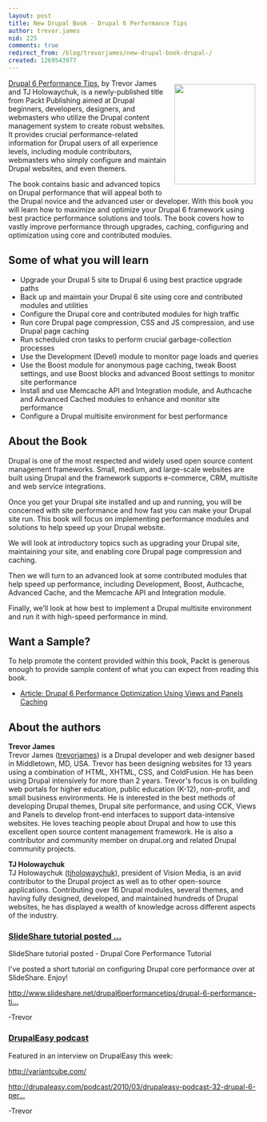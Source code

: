 ```yaml
---
layout: post
title: New Drupal Book - Drupal 6 Performance Tips
author: trevor.james
nid: 225
comments: true
redirect_from: /blog/trevorjames/new-drupal-book-drupal-/
created: 1269543977
---
```

<p>
	<a href="http://www.packtpub.com/drupal-6-performance-tips-to-maximize-and-optimize-your-framework/book" target="_blank"><img align="right" alt="" height="200" hspace="10" src="http://www.opensourcecatholic.com/sites/opensourcecatholic.com/files/user-uploads/trevor.james/Drupal-6-Performance-Tips.jpg" title="" vspace="10" width="162" /></a><a href="http://www.packtpub.com/drupal-6-performance-tips-to-maximize-and-optimize-your-framework/book">Drupal 6 Performance Tips</a>, by Trevor James and TJ Holowaychuk, is a newly-published title from Packt Publishing aimed at Drupal beginners, developers, designers, and webmasters who utilize the Drupal content management system to create robust websites. It provides crucial performance-related information for Drupal users of all experience levels, including module contributors, webmasters who simply configure and maintain Drupal websites, and even themers.</p>
<p>
	The book contains basic and advanced topics on Drupal performance that will appeal both to the Drupal novice and the advanced user or developer. With this book you will learn how to maximize and optimize your Drupal 6 framework using best practice performance solutions and tools. The book covers how to vastly improve performance through upgrades, caching, configuring and optimization using core and contributed modules.</p>
<h2>
	Some of what you will learn</h2>
<ul>
	<li>
		Upgrade your Drupal 5 site to Drupal 6 using best practice upgrade paths</li>
	<li>
		Back up and maintain your Drupal 6 site using core and contributed modules and utilities</li>
	<li>
		Configure the Drupal core and contributed modules for high traffic</li>
	<li>
		Run core Drupal page compression, CSS and JS compression, and use Drupal page caching</li>
	<li>
		Run scheduled cron tasks to perform crucial garbage-collection processes</li>
	<li>
		Use the Development (Devel) module to monitor page loads and queries</li>
	<li>
		Use the Boost module for anonymous page caching, tweak Boost settings, and use Boost blocks and advanced Boost settings to monitor site performance</li>
	<li>
		Install and use Memcache API and Integration module, and Authcache and Advanced Cached modules to enhance and monitor site performance</li>
	<li>
		Configure a Drupal multisite environment for best performance</li>
</ul>
<h2>
	About the Book</h2>
<p>
	Drupal is one of the most respected and widely used open source content management frameworks. Small, medium, and large-scale websites are built using Drupal and the framework supports e-commerce, CRM, multisite and web service integrations.</p>
<p>
	Once you get your Drupal site installed and up and running, you will be concerned with site performance and how fast you can make your Drupal site run. This book will focus on implementing performance modules and solutions to help speed up your Drupal website.</p>
<p>
	We will look at introductory topics such as upgrading your Drupal site, maintaining your site, and enabling core Drupal page compression and caching.</p>
<p>
	Then we will turn to an advanced look at some contributed modules that help speed up performance, including Development, Boost, Authcache, Advanced Cache, and the Memcache API and Integration module.</p>
<p>
	Finally, we&rsquo;ll look at how best to implement a Drupal multisite environment and run it with high-speed performance in mind.</p>
<h2>
	Want a Sample?</h2>
<p>
	To help promote the content provided within this book, Packt is generous enough to provide sample content of what you can expect from reading this book.</p>
<ul>
	<li>
		<a href="http://www.packtpub.com/article/drupal-6-performance-optimization-using-views-panels-caching">Article: Drupal 6 Performance Optimization Using Views and Panels Caching</a></li>
</ul>
<h2>
	About the authors</h2>
<p>
	<strong>Trevor James</strong><br />
	Trevor James (<a href="http://drupal.org/user/720820">trevorjames</a>) is a Drupal developer and web designer based in Middletown, MD, USA. Trevor has been designing websites for 13 years using a combination of HTML, XHTML, CSS, and ColdFusion. He has been using Drupal intensively for more than 2 years. Trevor&#39;s focus is on building web portals for higher education, public education (K-12), non-profit, and small business environments. He is interested in the best methods of developing Drupal themes, Drupal site performance, and using CCK, Views and Panels to develop front-end interfaces to support data-intensive websites. He loves teaching people about Drupal and how to use this excellent open source content management framework. He is also a contributor and community member on drupal.org and related Drupal community projects.</p>
<p>
	<strong>TJ Holowaychuk</strong><br />
	TJ Holowaychuk (<a href="http://drupal.org/user/78427">tjholowaychuk</a>), president of Vision Media, is an avid contributor to the Drupal project as well as to other open-source applications. Contributing over 16 Drupal modules, several themes, and having fully designed, developed, and maintained hundreds of Drupal websites, he has displayed a wealth of knowledge across different aspects of the industry.</p>
<h3 class="title">
	<a class="active" href="http://drupal.org/node/712514#comment-2696006" target="_blank">SlideShare tutorial posted ...</a></h3>
<div class="content">
	<p>
		SlideShare tutorial posted - Drupal Core Performance Tutorial</p>
	<p>
		I&#39;ve posted a short tutorial on configuring Drupal core performance over at SlideShare. Enjoy!</p>
	<p>
		<a href="http://www.slideshare.net/drupal6performancetips/drupal-6-performance-tips-core-drupal-performance-tutorial" rel="nofollow" target="_blank" title="http://www.slideshare.net/drupal6performancetips/drupal-6-performance-tips-core-drupal-performance-tutorial">http://www.slideshare.net/drupal6performancetips/drupal-6-performance-ti...</a></p>
	<p>
		-Trevor</p>
	<h3 class="title">
		<a class="active" href="http://drupal.org/node/712514#comment-2743290">DrupalEasy podcast</a></h3>
	Featured in an interview on DrupalEasy this week:
	<div class="content">
		<p>
			<a href="http://variantcube.com/" rel="nofollow" target="_blank" title="http://variantcube.com/">http://variantcube.com/</a></p>
		<p>
			<a href="http://drupaleasy.com/podcast/2010/03/drupaleasy-podcast-32-drupal-6-performance-tips-interview" rel="nofollow" target="_blank" title="http://drupaleasy.com/podcast/2010/03/drupaleasy-podcast-32-drupal-6-performance-tips-interview">http://drupaleasy.com/podcast/2010/03/drupaleasy-podcast-32-drupal-6-per...</a></p>
		<p>
			-Trevor</p>
	</div>
	<p>
		&nbsp;</p>
</div>

